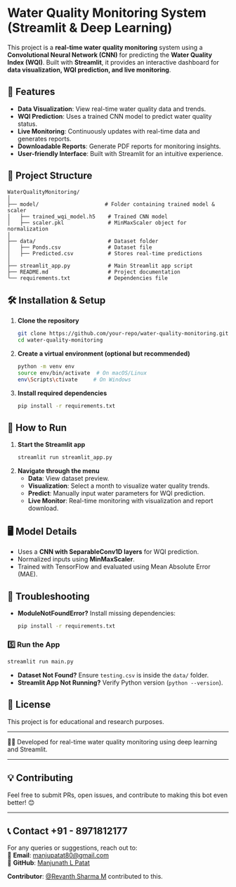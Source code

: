 # Water Quality Monitoring System (Streamlit & Deep Learning)

This project is a **real-time water quality monitoring** system using a **Convolutional Neural Network (CNN)** for predicting the **Water Quality Index (WQI)**. Built with **Streamlit**, it provides an interactive dashboard for **data visualization, WQI prediction, and live monitoring**.

## 📌 Features
- **Data Visualization**: View real-time water quality data and trends.
- **WQI Prediction**: Uses a trained CNN model to predict water quality status.
- **Live Monitoring**: Continuously updates with real-time data and generates reports.
- **Downloadable Reports**: Generate PDF reports for monitoring insights.
- **User-friendly Interface**: Built with Streamlit for an intuitive experience.

## 📁 Project Structure
```
WaterQualityMonitoring/
│
├── model/                     # Folder containing trained model & scaler
│   ├── trained_wqi_model.h5    # Trained CNN model
│   ├── scaler.pkl              # MinMaxScaler object for normalization
│
├── data/                       # Dataset folder
│   ├── Ponds.csv               # Dataset file
│   ├── Predicted.csv           # Stores real-time predictions
│
├── streamlit_app.py            # Main Streamlit app script
├── README.md                   # Project documentation
└── requirements.txt            # Dependencies file
```

## 🛠️ Installation & Setup
1. **Clone the repository**  
   ```bash
   git clone https://github.com/your-repo/water-quality-monitoring.git
   cd water-quality-monitoring
   ```

2. **Create a virtual environment (optional but recommended)**  
   ```bash
   python -m venv env
   source env/bin/activate  # On macOS/Linux
   env\Scripts\ctivate     # On Windows
   ```

3. **Install required dependencies**  
   ```bash
   pip install -r requirements.txt
   ```

## 🚀 How to Run
1. **Start the Streamlit app**  
   ```bash
   streamlit run streamlit_app.py
   ```
2. **Navigate through the menu**  
   - **Data**: View dataset preview.  
   - **Visualization**: Select a month to visualize water quality trends.  
   - **Predict**: Manually input water parameters for WQI prediction.  
   - **Live Monitor**: Real-time monitoring with visualization and report download.  

## 🖥️ Model Details
- Uses a **CNN with SeparableConv1D layers** for WQI prediction.
- Normalized inputs using **MinMaxScaler**.
- Trained with TensorFlow and evaluated using Mean Absolute Error (MAE).

## 🔧 Troubleshooting
- **ModuleNotFoundError?** Install missing dependencies:  
  ```bash
  pip install -r requirements.txt
  ```

### 5️⃣ Run the App
```sh
streamlit run main.py
```

  
- **Dataset Not Found?** Ensure `testing.csv` is inside the `data/` folder.
- **Streamlit App Not Running?** Verify Python version (`python --version`).

## 📜 License
This project is for educational and research purposes.

---
👨‍💻 Developed for real-time water quality monitoring using deep learning and Streamlit.

---

## 💡 Contributing
Feel free to submit PRs, open issues, and contribute to making this bot even better! 😊

---

## 📞 Contact +91 - 8971812177
For any queries or suggestions, reach out to:  
📧 **Email**: manjupatat80@gmail.com  
🐙 **GitHub**: [Manjunath L Patat](https://github.com/Manjupatat)

**Contributor**: [@Revanth Sharma M](https://github.com/RevanthSharmaM)  contributed to this.
